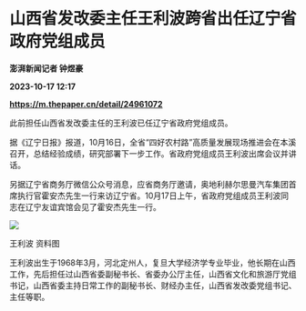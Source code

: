 # 山西省发改委主任王利波跨省出任辽宁省政府党组成员
**澎湃新闻记者 钟煜豪**

**2023-10-17 12:17**

**https://m.thepaper.cn/detail/24961072**

此前担任山西省发改委主任的王利波已任辽宁省政府党组成员。

据《辽宁日报》报道，10月16日，全省“四好农村路”高质量发展现场推进会在本溪召开，总结经验成绩，研究部署下一步工作。省政府党组成员王利波出席会议并讲话。

另据辽宁省商务厅微信公众号消息，应省商务厅邀请，奥地利赫尔思曼汽车集团首席执行官霍安杰先生一行来访辽宁省。10月17日上午，省政府党组成员王利波同志在辽宁友谊宾馆会见了霍安杰先生一行。

![](https://imagecloud.thepaper.cn/thepaper/image/274/459/324.jpg)

王利波 资料图

王利波出生于1968年3月，河北定州人，复旦大学经济学专业毕业，他长期在山西工作，先后担任过山西省委副秘书长、省委办公厅主任，山西省文化和旅游厅党组书记，山西省委主持日常工作的副秘书长、财经办主任，山西省发改委党组书记、主任等职。